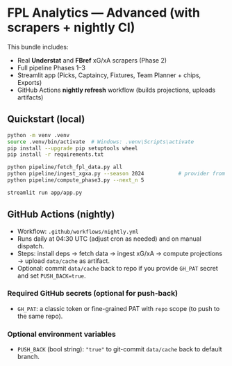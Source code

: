 
# FPL Analytics — Advanced (with scrapers + nightly CI)

This bundle includes:
- Real **Understat** and **FBref** xG/xA scrapers (Phase 2)
- Full pipeline Phases 1–3
- Streamlit app (Picks, Captaincy, Fixtures, Team Planner + chips, Exports)
- GitHub Actions **nightly refresh** workflow (builds projections, uploads artifacts)

## Quickstart (local)
```bash
python -m venv .venv
source .venv/bin/activate  # Windows: .venv\Scripts\activate
pip install --upgrade pip setuptools wheel
pip install -r requirements.txt

python pipeline/fetch_fpl_data.py all
python pipeline/ingest_xgxa.py --season 2024           # provider from configs/config.toml
python pipeline/compute_phase3.py --next_n 5

streamlit run app/app.py
```

## GitHub Actions (nightly)
- Workflow: `.github/workflows/nightly.yml`
- Runs daily at 04:30 UTC (adjust cron as needed) and on manual dispatch.
- Steps: install deps → fetch data → ingest xG/xA → compute projections → upload `data/cache` as artifact.
- Optional: commit `data/cache` back to repo if you provide `GH_PAT` secret and set `PUSH_BACK=true`.

### Required GitHub secrets (optional for push-back)
- `GH_PAT`: a classic token or fine-grained PAT with `repo` scope (to push to the same repo).

### Optional environment variables
- `PUSH_BACK` (bool string): `"true"` to git-commit `data/cache` back to default branch.
